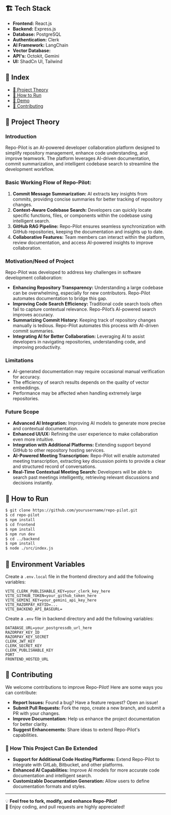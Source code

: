 ## 🏗️ Tech Stack  
- **Frontend:** React.js  
- **Backend:** Express.js
- **Database:** PostgreSQL
- **Authentication:** Clerk
- **AI Framework:** LangChain 
- **Vector Database:** 
- **API's:** Octokit, Gemini
- **UI:** ShadCn UI, Tailwind

## 📌 Index  
- [📖 Project Theory](#-project-theory)  
- [🚀 How to Run](#-how-to-run)  
- [🎥 Demo](#-demo)  
- [🤝 Contributing](#-contributing)

## 📖 Project Theory  

### Introduction  
Repo-Pilot is an AI-powered developer collaboration platform designed to simplify repository management, enhance code understanding, and improve teamwork. The platform leverages AI-driven documentation, commit summarization, and intelligent codebase search to streamline the development workflow.  

### Basic Working Flow of Repo-Pilot:  
1. **Commit Message Summarization:** AI extracts key insights from commits, providing concise summaries for better tracking of repository changes.  
2. **Context-Aware Codebase Search:** Developers can quickly locate specific functions, files, or components within the codebase using intelligent search.  
3. **GitHub RAG Pipeline:** Repo-Pilot ensures seamless synchronization with GitHub repositories, keeping the documentation and insights up to date.  
4. **Collaborative Features:** Team members can interact within the platform, review documentation, and access AI-powered insights to improve collaboration.  

### Motivation/Need of Project  
Repo-Pilot was developed to address key challenges in software development collaboration:  
- **Enhancing Repository Transparency:** Understanding a large codebase can be overwhelming, especially for new contributors. Repo-Pilot automates documentation to bridge this gap.  
- **Improving Code Search Efficiency:** Traditional code search tools often fail to capture contextual relevance. Repo-Pilot’s AI-powered search improves accuracy.  
- **Summarizing Commit History:** Keeping track of repository changes manually is tedious. Repo-Pilot automates this process with AI-driven commit summaries.  
- **Integrating AI for Better Collaboration:** Leveraging AI to assist developers in navigating repositories, understanding code, and improving productivity.  

### Limitations  
- AI-generated documentation may require occasional manual verification for accuracy.  
- The efficiency of search results depends on the quality of vector embeddings.  
- Performance may be affected when handling extremely large repositories.
  
### Future Scope  
- **Advanced AI Integration:** Improving AI models to generate more precise and contextual documentation.  
- **Enhanced UI/UX:** Refining the user experience to make collaboration even more intuitive.  
- **Integration with Additional Platforms:** Extending support beyond GitHub to other repository hosting services.  
- **AI-Powered Meeting Transcription:** Repo-Pilot will enable automated meeting transcription, extracting key discussion points to provide a clear and structured record of conversations.  
- **Real-Time Contextual Meeting Search:** Developers will be able to search past meetings intelligently, retrieving relevant discussions and decisions instantly.

## 🚀 How to Run

```bash
$ git clone https://github.com/yourusername/repo-pilot.git  
$ cd repo-pilot  
$ npm install  
$ cd frontend
$ npm install
$ npm run dev
$ cd ../backend
$ npm install
$ node ./src/index.js

```

## 🔧 Environment Variables  

Create a `.env.local` file in the frontend directory and add the following variables:  

```plaintext
VITE_CLERK_PUBLISHABLE_KEY=your_clerk_key_here  
VITE_GITHUB_TOKEN=your_github_token_here  
VITE_GEMINI_KEY=your_gemini_api_key_here
VITE_RAZORPAY_KEYID=...
VITE_BACKEND_API_BASEURL=

```
Create a `.env` file in backend directory and add the following variables:

```plaintext
DATABASE_URL=your_postgressdb_url_here
RAZORPAY_KEY_ID
RAZORPAY_KEY_SECRET
CLERK_JWT_KEY
CLERK_SECRET_KEY
CLERK_PUBLISHABLE_KEY
PORT
FRONTEND_HOSTED_URL
```

## 🤝 Contributing  

We welcome contributions to improve Repo-Pilot! Here are some ways you can contribute:  

- **Report Issues:** Found a bug? Have a feature request? Open an issue!  
- **Submit Pull Requests:** Fork the repo, create a new branch, and submit a PR with your changes.  
- **Improve Documentation:** Help us enhance the project documentation for better clarity.  
- **Suggest Enhancements:** Share ideas to extend Repo-Pilot's capabilities.  

### 🔧 How This Project Can Be Extended  
- **Support for Additional Code Hosting Platforms:** Extend Repo-Pilot to integrate with GitLab, Bitbucket, and other platforms.  
- **Enhanced AI Capabilities:** Improve AI models for more accurate code documentation and intelligent search.  
- **Customizable Documentation Generation:** Allow users to define documentation formats and styles. 

---

💡 **Feel free to fork, modify, and enhance Repo-Pilot!**  
🚀 Enjoy coding, and pull requests are highly appreciated!  



